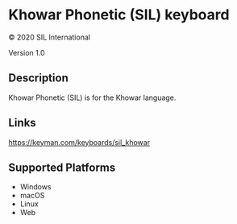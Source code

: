 Khowar Phonetic (SIL) keyboard
==============

© 2020 SIL International

Version 1.0

Description
-----------

Khowar Phonetic (SIL) is for the Khowar language.

Links
-----
https://keyman.com/keyboards/sil_khowar

Supported Platforms
-------------------
 * Windows
 * macOS
 * Linux
 * Web
